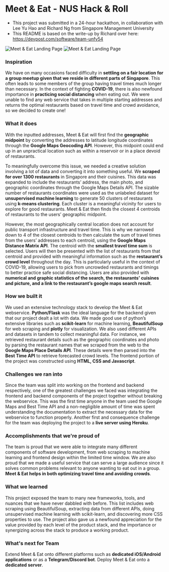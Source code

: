 # Meet & Eat - NUS Hack & Roll
- This project was submitted in a 24-hour hackathon, in collaboration with Lee Yu Hao and Richard Ng from Singapore Management University
- This README is based on the write-up by Richard over here: https://devpost.com/software/team-unfv54

![Meet & Eat Landing Page](https://challengepost-s3-challengepost.netdna-ssl.com/photos/production/software_photos/001/326/528/datas/original.jpg)
![Meet & Eat Landing Page](https://challengepost-s3-challengepost.netdna-ssl.com/photos/production/software_photos/001/326/672/datas/original.jpg)

### Inspiration

We have on many occasions faced difficulty in **settling on a fair location for a group meetup given that we reside in different parts of Singapore**. This often leads to some members of the group having travel times much longer than necessary. In the context of fighting **COVID-19**, there is also newfound importance in **practicing social distancing** when eating out. We were unable to find any web service that takes in multiple starting addresses and returns the optimal restaurants based on travel time and crowd avoidance, so we decided to create one!

### What it does
With the inputted addresses, Meet & Eat will first find the **geographic midpoint** by converting the addresses to latitude longitude coordinates through the **Google Maps Geocoding API**. However, this midpoint could end up in an unpractical location such as within a reservoir or in a place devoid of restaurants.

To meaningfully overcome this issue, we needed a creative solution involving a lot of data and converting it into something useful. We **scraped for over 1300 restaurants** in Singapore and their cuisines. This data was expanded to include the restaurants’ address, the main photo, and geographic coordinates through the Google Maps Details API. The sizable number of restaurants coordinates were used as the unlabeled dataset for **unsupervised machine learning** to generate 50 clusters of restaurants using **k-means clustering**. Each cluster is a meaningful vicinity for users to explore for good restaurants. Meet & Eat then finds the closest 4 centroids of restaurants to the users’ geographic midpoint.

However, the most geographically central location does not account for public transport infrastructure and travel time. This is why we narrowed down to 4 of the closest centroids to then calculate the sum of travel times from the users’ addresses to each centroid, using the **Google Maps Distance Matrix API**. The centroid with the **smallest travel time sum** is selected. Users will then be presented with the list of restaurants from that centroid and provided with meaningful information such as the **restaurant’s crowd level** throughout the day. This is particularly useful in the context of COVID-19, allowing users to pick from uncrowded restaurants and timings to better practice safe social distancing. Users are also provided with **numerical and graphic statistics of the search, the restaurants’ cuisines and picture, and a link to the restaurant’s google maps search result**.

### How we built it
We used an extensive technology stack to develop the Meet & Eat webservice. **Python/Flask** was the ideal language for the backend given that our project dealt a lot with data. We made good use of python’s extensive libraries such as **scikit-learn** for machine learning, **BeautifulSoup** for web scraping and **plotly** for visualization. We also used different APIs and datasets in tandem to collect meaningful data. For instance, we retrieved restaurant details such as the geographic coordinates and photo by parsing the restaurant names that we scraped from the web to the **Google Maps Place Details API**. These details were then parsed into the **Best Time API** to retrieve forecasted crowd levels. The frontend portion of the project was constructed using **HTML, CSS and Javascript**.


### Challenges we ran into
Since the team was split into working on the frontend and backend respectively, one of the greatest challenges we faced was integrating the frontend and backend components of the project together without breaking the webservice. This was the first time anyone in the team used the Google Maps and Best Time API and a non-negligible amount of time was spent understanding the documentation to extract the necessary data for the webservice to function properly. Another first and consequence challenge for the team was deploying the project to a **live server using Heroku**.


### Accomplishments that we're proud of
The team is proud that we were able to integrate many different components of software development, from web scraping to machine learning and frontend design within the limited time window. We are also proud that we made a useful service that can serve a large audience since it solves common problems relevant to anyone wanting to eat out in a group. **Meet & Eat helps in both optimizing travel time and avoiding crowds**.

### What we learned
This project exposed the team to many new frameworks, tools, and nuances that we have never dabbled with before. This list includes web scraping using BeautifulSoup, extracting data from different APIs, doing unsupervised machine learning with scikit-learn, and discovering more CSS properties to use. The project also gave us a newfound appreciation for the value provided by each level of the product stack, and the importance or synergizing across the stack to produce a working product.

### What's next for Team
Extend Meet & Eat onto different platforms such as **dedicated iOS/Android applications** or as a **Telegram/Discord bot**. Deploy Meet & Eat onto a **dedicated server**.
